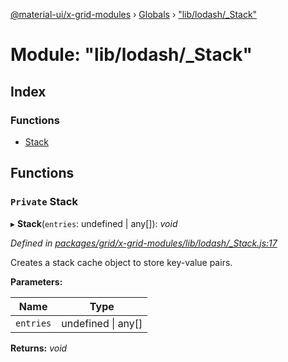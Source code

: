 [@material-ui/x-grid-modules](../README.md) › [Globals](../globals.md) › ["lib/lodash/_Stack"](_lib_lodash__stack_.md)

# Module: "lib/lodash/_Stack"

## Index

### Functions

* [Stack](_lib_lodash__stack_.md#private-stack)

## Functions

### `Private` Stack

▸ **Stack**(`entries`: undefined | any[]): *void*

*Defined in [packages/grid/x-grid-modules/lib/lodash/_Stack.js:17](https://github.com/mui-org/material-ui-x/blob/a679779/packages/grid/x-grid-modules/lib/lodash/_Stack.js#L17)*

Creates a stack cache object to store key-value pairs.

**Parameters:**

Name | Type |
------ | ------ |
`entries` | undefined &#124; any[] |

**Returns:** *void*
